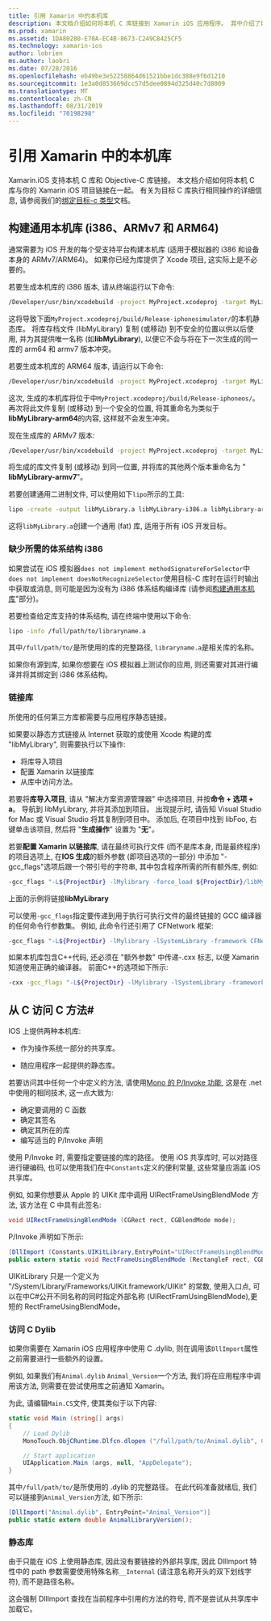 ```yaml
---
title: 引用 Xamarin 中的本机库
description: 本文档介绍如何将本机 C 库链接到 Xamarin iOS 应用程序。 其中介绍了如何生成通用本机库和访问 C 方法C#。
ms.prod: xamarin
ms.assetid: 1DA80280-E78A-EC4B-8673-C249C8425CF5
ms.technology: xamarin-ios
author: lobrien
ms.author: laobri
ms.date: 07/28/2016
ms.openlocfilehash: eb49be3e52258864d61521bbe1dc388e9f6d1210
ms.sourcegitcommit: 1e3a0d853669dcc57d5dee0894d325d40c7d8009
ms.translationtype: MT
ms.contentlocale: zh-CN
ms.lasthandoff: 08/31/2019
ms.locfileid: "70198298"
---
```

# <a name="referencing-native-libraries-in-xamarinios"></a>引用 Xamarin 中的本机库

Xamarin.iOS 支持本机 C 库和 Objective-C 库链接。 本文档介绍如何将本机 C 库与你的 Xamarin iOS 项目链接在一起。 有关为目标 C 库执行相同操作的详细信息, 请参阅我们的[绑定目标-c 类型](~/ios/platform/binding-objective-c/index.md)文档。

<a name="building_native" />

## <a name="building-universal-native-libraries-i386-armv7-and-arm64"></a>构建通用本机库 (i386、ARMv7 和 ARM64)

通常需要为 iOS 开发的每个受支持平台构建本机库 (适用于模拟器的 i386 和设备本身的 ARMv7/ARM64)。 如果你已经为库提供了 Xcode 项目, 这实际上是不必要的。

若要生成本机库的 i386 版本, 请从终端运行以下命令:

```bash
/Developer/usr/bin/xcodebuild -project MyProject.xcodeproj -target MyLibrary -sdk iphonesimulator -arch i386 -configuration Release clean build
```

这将导致下面`MyProject.xcodeproj/build/Release-iphonesimulator/`的本机静态库。 将库存档文件 (libMyLibrary) 复制 (或移动) 到不安全的位置以供以后使用, 并为其提供唯一名称 (如**libMyLibrary**), 以便它不会与将在下一次生成的同一库的 arm64 和 armv7 版本冲突。

若要生成本机库的 ARM64 版本, 请运行以下命令:

```bash
/Developer/usr/bin/xcodebuild -project MyProject.xcodeproj -target MyLibrary -sdk iphoneos -arch arm64 -configuration Release clean build
```

这次, 生成的本机库将位于中`MyProject.xcodeproj/build/Release-iphoneos/`。 再次将此文件复制 (或移动) 到一个安全的位置, 将其重命名为类似于**libMyLibrary-arm64**的内容, 这样就不会发生冲突。

现在生成库的 ARMv7 版本:

```bash
/Developer/usr/bin/xcodebuild -project MyProject.xcodeproj -target MyLibrary -sdk iphoneos -arch armv7 -configuration Release clean build
```

将生成的库文件复制 (或移动) 到同一位置, 并将库的其他两个版本重命名为 " **libMyLibrary-armv7**"。

若要创建通用二进制文件, 可以使用如下`lipo`所示的工具:

```bash
lipo -create -output libMyLibrary.a libMyLibrary-i386.a libMyLibrary-arm64.a libMyLibrary-armv7.a
```

这将`libMyLibrary.a`创建一个通用 (fat) 库, 适用于所有 iOS 开发目标。


### <a name="missing-required-architecture-i386"></a>缺少所需的体系结构 i386

如果尝试在 iOS 模拟器`does not implement methodSignatureForSelector`中`does not implement doesNotRecognizeSelector`使用目标-C 库时在运行时输出中获取或消息, 则可能是因为没有为 i386 体系结构编译库 (请参阅[构建通用本机库](#building_native)"部分)。

若要检查给定库支持的体系结构, 请在终端中使用以下命令:

```bash
lipo -info /full/path/to/libraryname.a
```

其中`/full/path/to/`是所使用的库的完整路径, `libraryname.a`是相关库的名称。

如果你有源到库, 如果你想要在 iOS 模拟器上测试你的应用, 则还需要对其进行编译并将其绑定到 i386 体系结构。

### <a name="linking-your-library"></a>链接库

所使用的任何第三方库都需要与应用程序静态链接。 

如果要以静态方式链接从 Internet 获取的或使用 Xcode 构建的库 "libMyLibrary", 则需要执行以下操作:

- 将库导入项目
- 配置 Xamarin 以链接库
- 从库中访问方法。


若要将**库导入项目**, 请从 "解决方案资源管理器" 中选择项目, 并按**命令 + 选项 + a**。 导航到 libMyLibrary, 并将其添加到项目。 出现提示时, 请告知 Visual Studio for Mac 或 Visual Studio 将其复制到项目中。 添加后, 在项目中找到 libFoo, 右键单击该项目, 然后将 "**生成操作**" 设置为 "**无**"。

若要**配置 Xamarin 以链接库**, 请在最终可执行文件 (而不是库本身, 而是最终程序) 的项目选项上, 在**IOS 生成**的额外参数 (即项目选项的一部分) 中添加 "-gcc_flags"选项后跟一个带引号的字符串, 其中包含程序所需的所有额外库, 例如:

```bash
-gcc_flags "-L${ProjectDir} -lMylibrary -force_load ${ProjectDir}/libMyLibrary.a"
```

上面的示例将链接**libMyLibrary**

可以使用`-gcc_flags`指定要传递到用于执行可执行文件的最终链接的 GCC 编译器的任何命令行参数集。 例如, 此命令行还引用了 CFNetwork 框架:

```bash
-gcc_flags "-L${ProjectDir} -lMylibrary -lSystemLibrary -framework CFNetwork -force_load ${ProjectDir}/libMyLibrary.a"
```

如果本机库包含C++代码, 还必须在 "额外参数" 中传递-.cxx 标志, 以便 Xamarin 知道使用正确的编译器。 前面C++的选项如下所示:

```bash
-cxx -gcc_flags "-L${ProjectDir} -lMylibrary -lSystemLibrary -framework CFNetwork -force_load ${ProjectDir}/libMyLibrary.a"
```

<a name="Accessing_C_Methods_from_C#" />

## <a name="accessing-c-methods-from-c35"></a>从 C 访问 C 方法&#35;

IOS 上提供两种本机库:

- 作为操作系统一部分的共享库。

- 随应用程序一起提供的静态库。


若要访问其中任何一个中定义的方法, 请使用[Mono 的 P/Invoke 功能](https://www.mono-project.com/docs/advanced/pinvoke/), 这是在 .net 中使用的相同技术, 这一点大致为:

- 确定要调用的 C 函数
- 确定其签名
- 确定其所在的库
- 编写适当的 P/Invoke 声明

使用 P/Invoke 时, 需要指定要链接的库的路径。 使用 iOS 共享库时, 可以对路径进行硬编码, 也可以使用我们在中`Constants`定义的便利常量, 这些常量应涵盖 iOS 共享库。

例如, 如果你想要从 Apple 的 UIKit 库中调用 UIRectFrameUsingBlendMode 方法, 该方法在 C 中具有此签名:

```csharp
void UIRectFrameUsingBlendMode (CGRect rect, CGBlendMode mode);
```

P/Invoke 声明如下所示:

```csharp
[DllImport (Constants.UIKitLibrary,EntryPoint="UIRectFrameUsingBlendMode")]
public extern static void RectFrameUsingBlendMode (RectangleF rect, CGBlendMode blendMode);
```

UIKitLibrary 只是一个定义为 "/System/Library/Frameworks/UIKit.framework/UIKit" 的常数, 使用入口点, 可以在中C#公开不同名称的同时指定外部名称 (UIRectFramUsingBlendMode),更短的 RectFrameUsingBlendMode。

<a name="Accessing_C_Dylibs" />

### <a name="accessing-c-dylibs"></a>访问 C Dylib

如果你需要在 Xamarin iOS 应用程序中使用 C .dylib, 则在调用该`DllImport`属性之前需要进行一些额外的设置。

例如, 如果我们有`Animal.dylib` `Animal_Version`一个方法, 我们将在应用程序中调用该方法, 则需要在尝试使用库之前通知 Xamarin。

为此, 请编辑`Main.CS`文件, 使其类似于以下内容:

```csharp
static void Main (string[] args)
{
    // Load Dylib
    MonoTouch.ObjCRuntime.Dlfcn.dlopen ("/full/path/to/Animal.dylib", 0);

    // Start application
    UIApplication.Main (args, null, "AppDelegate");
}
```

其中`/full/path/to/`是所使用的 .dylib 的完整路径。 在此代码准备就绪后, 我们可以链接到`Animal_Version`方法, 如下所示:

```csharp
[DllImport("Animal.dylib", EntryPoint="Animal_Version")]
public static extern double AnimalLibraryVersion();
```

<a name="Static_Libraries" />

### <a name="static-libraries"></a>静态库

由于只能在 iOS 上使用静态库, 因此没有要链接的外部共享库, 因此 DllImport 特性中的 path 参数需要使用特殊名称`__Internal` (请注意名称开头的双下划线字符), 而不是路径名称。

这会强制 DllImport 查找在当前程序中引用的方法的符号, 而不是尝试从共享库中加载它。

